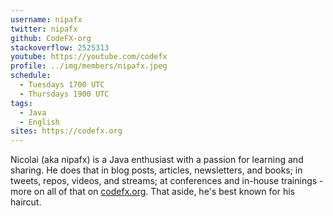 ```yaml
---
username: nipafx
twitter: nipafx
github: CodeFX-org
stackoverflow: 2525313
youtube: https://youtube.com/codefx
profile: ../img/members/nipafx.jpeg
schedule:
  - Tuesdays 1700 UTC
  - Thursdays 1900 UTC
tags:
  - Java
  - English
sites: https://codefx.org
---
```


Nicolai (aka nipafx) is a Java enthusiast with a passion for learning and sharing.
He does that in blog posts, articles, newsletters, and books; in tweets, repos, videos, and streams; at conferences and in-house trainings - more on all of that on [codefx.org](https://codefx.org).
That aside, he's best known for his haircut.

